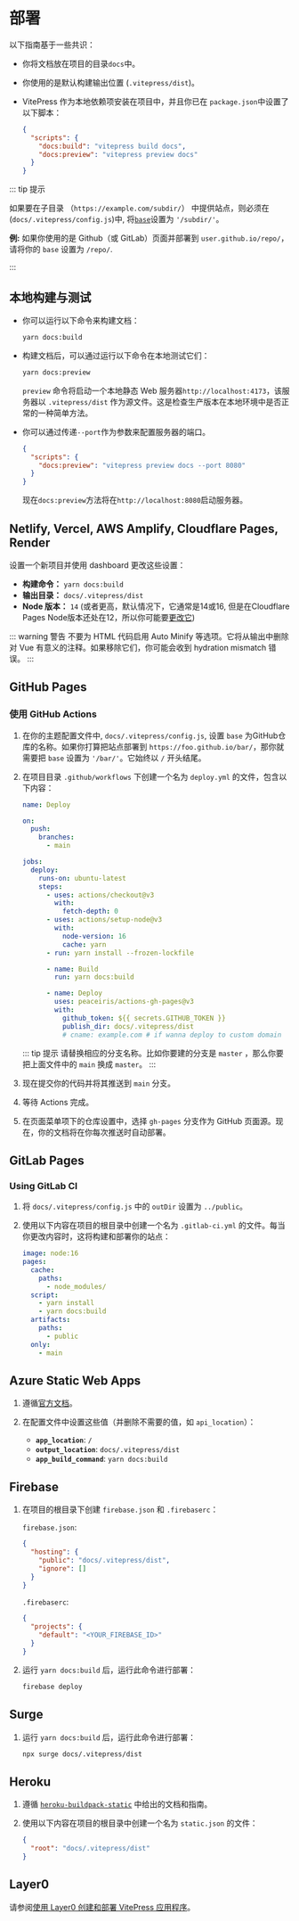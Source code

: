 # 部署

以下指南基于一些共识：

- 你将文档放在项目的目录`docs`中。
- 你使用的是默认构建输出位置 (`.vitepress/dist`)。
- VitePress 作为本地依赖项安装在项目中，并且你已在 `package.json`中设置了以下脚本：

  ```json
  {
    "scripts": {
      "docs:build": "vitepress build docs",
      "docs:preview": "vitepress preview docs"
    }
  }
  ```

::: tip 提示

如果要在子目录 （`https://example.com/subdir/`） 中提供站点，则必须在 (`docs/.vitepress/config.js`)中, 将[`base`](../config/app-configs#base)设置为 `'/subdir/'`。

**例:** 如果你使用的是 Github（或 GitLab）页面并部署到 `user.github.io/repo/`，请将你的 `base` 设置为 `/repo/`.

:::

## 本地构建与测试

- 你可以运行以下命令来构建文档：

  ```sh
  yarn docs:build
  ```

- 构建文档后，可以通过运行以下命令在本地测试它们：

  ```sh
  yarn docs:preview
  ```

  `preview` 命令将启动一个本地静态 Web 服务器`http://localhost:4173`，该服务器以 `.vitepress/dist` 作为源文件。这是检查生产版本在本地环境中是否正常的一种简单方法。

- 你可以通过传递`--port`作为参数来配置服务器的端口。

  ```json
  {
    "scripts": {
      "docs:preview": "vitepress preview docs --port 8080"
    }
  }
  ```

  现在`docs:preview`方法将在`http://localhost:8080`启动服务器。

## Netlify, Vercel, AWS Amplify, Cloudflare Pages, Render

设置一个新项目并使用 dashboard 更改这些设置：

- **构建命令：** `yarn docs:build`
- **输出目录：** `docs/.vitepress/dist`
- **Node 版本：** `14` (或者更高，默认情况下，它通常是14或16, 但是在Cloudflare Pages Node版本还处在12，所以你可能要[更改它](https://developers.cloudflare.com/pages/platform/build-configuration/))

::: warning 警告
不要为 HTML 代码启用 Auto Minify 等选项。它将从输出中删除对 Vue 有意义的注释。如果移除它们，你可能会收到 hydration mismatch 错误。
:::

## GitHub Pages

### 使用 GitHub Actions

1. 在你的主题配置文件中, `docs/.vitepress/config.js`, 设置 `base` 为GitHub仓库的名称。如果你打算把站点部署到 `https://foo.github.io/bar/`，那你就需要把 `base` 设置为 `'/bar/'`。它始终以 `/` 开头结尾。

2. 在项目目录 `.github/workflows` 下创建一个名为 `deploy.yml` 的文件，包含以下内容：

   ```yaml
   name: Deploy

   on:
     push:
       branches:
         - main

   jobs:
     deploy:
       runs-on: ubuntu-latest
       steps:
         - uses: actions/checkout@v3
           with:
             fetch-depth: 0
         - uses: actions/setup-node@v3
           with:
             node-version: 16
             cache: yarn
         - run: yarn install --frozen-lockfile

         - name: Build
           run: yarn docs:build

         - name: Deploy
           uses: peaceiris/actions-gh-pages@v3
           with:
             github_token: ${{ secrets.GITHUB_TOKEN }}
             publish_dir: docs/.vitepress/dist
             # cname: example.com # if wanna deploy to custom domain
   ```

   ::: tip 提示
   请替换相应的分支名称。比如你要建的分支是 `master` ，那么你要把上面文件中的 `main` 换成 `master`。
   :::

3. 现在提交你的代码并将其推送到 `main` 分支。

4. 等待 Actions 完成。

5. 在页面菜单项下的仓库设置中，选择 `gh-pages` 分支作为 GitHub 页面源。现在，你的文档将在你每次推送时自动部署。

## GitLab Pages

### Using GitLab CI

1. 将 `docs/.vitepress/config.js` 中的 `outDir` 设置为 `../public`。

2. 使用以下内容在项目的根目录中创建一个名为 `.gitlab-ci.yml` 的文件。每当你更改内容时，这将构建和部署你的站点：

   ```yaml
   image: node:16
   pages:
     cache:
       paths:
         - node_modules/
     script:
       - yarn install
       - yarn docs:build
     artifacts:
       paths:
         - public
     only:
       - main
   ```

## Azure Static Web Apps

1. 遵循[官方文档](https://docs.microsoft.com/en-us/azure/static-web-apps/build-configuration)。

2. 在配置文件中设置这些值（并删除不需要的值，如 `api_location`）：

   - **`app_location`**: `/`
   - **`output_location`**: `docs/.vitepress/dist`
   - **`app_build_command`**: `yarn docs:build`

## Firebase

1. 在项目的根目录下创建 `firebase.json` 和 `.firebaserc`：

   `firebase.json`:

   ```json
   {
     "hosting": {
       "public": "docs/.vitepress/dist",
       "ignore": []
     }
   }
   ```

   `.firebaserc`:

   ```json
   {
     "projects": {
       "default": "<YOUR_FIREBASE_ID>"
     }
   }
   ```

2. 运行 `yarn docs:build` 后，运行此命令进行部署：

   ```sh
   firebase deploy
   ```

## Surge

1. 运行 `yarn docs:build` 后，运行此命令进行部署：

   ```sh
   npx surge docs/.vitepress/dist
   ```

## Heroku

1. 遵循 [`heroku-buildpack-static`](https://elements.heroku.com/buildpacks/heroku/heroku-buildpack-static) 中给出的文档和指南。

2. 使用以下内容在项目的根目录中创建一个名为 `static.json` 的文件：

   ```json
   {
     "root": "docs/.vitepress/dist"
   }
   ```

## Layer0

请参阅[使用 Layer0 创建和部署 VitePress 应用程序](https://docs.layer0.co/guides/vitepress)。
